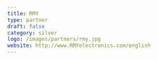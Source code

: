 ```yaml
---
title: RMY
type: partner
draft: false
category: silver
logo: /images/partners/rmy.jpg
website: http://www.RMYelectronics.com/english
---
```

